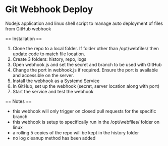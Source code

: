 # Git Webhook Deploy
 Nodejs application and linux shell script to manage auto deployment of files from GitHub webhook
 
== Installation ==

1. Clone the repo to a local folder. If folder other than /opt/webfiles/ then update code to match file location.
2. Create 3 folders: history, repo, logs
3. Open webhook.js and set the secret and branch to be used with GitHub
4. Change the port in webhook.js if required. Ensure the port is available and accessible on the server.
5. Install the webhook as a Systemd Service
6. In GitHub, set up the webhook (secret, server location along with port)
7. Start the service and test the webhook

== Notes ==
- this webhook will only trigger on closed pull requests for the specific branch
- this webhook is setup to specifically run in the /opt/webfiles/ folder on linux
- a rolling 5 copies of the repo will be kept in the history folder
- no log cleanup method has been added
